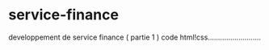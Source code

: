 # service-finance
developpement de service finance ( partie 1 ) 
code html!css..........................

